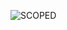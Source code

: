 ![SCOPED](https://img.shields.io/badge/dynamic/json?label=SCOPED&query=%24.SCOPED%5B%3F%28%40.name%3D%3D%22Pyatoa%22%29%5D.verify&url=https%3A%2F%2Fraw.githubusercontent.com%2Fwangyinz%2Ftest-repo%2Fmain%2Flist.yml)
